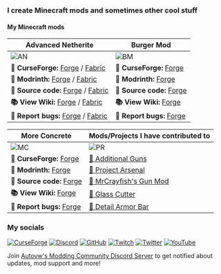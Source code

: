 ### I create Minecraft mods and sometimes other cool stuff

#### My Minecraft mods

| Advanced Netherite                                                                                                                                                             | Burger Mod                                                                                  |
|--------------------------------------------------------------------------------------------------------------------------------------------------------------------------------|---------------------------------------------------------------------------------------------|
| ![AN](https://i.postimg.cc/4dzJ9yxX/Advanced-Netherite-Banner-V13.png)                                                                                                         | ![BM](https://i.postimg.cc/7hLnN1WK/Burger-Mod-Banner.png)                                  |
| **💾 CurseForge:** [Forge](https://www.curseforge.com/minecraft/mc-mods/advanced-netherite) / [Fabric](https://www.curseforge.com/minecraft/mc-mods/advanced-netherite-fabric) | **💾 CurseForge:** [Forge](https://www.curseforge.com/minecraft/mc-mods/autovws-burger-mod) |
| **💾 Modrinth:** [Forge](https://modrinth.com/mod/advanced-netherite) / [Fabric](https://modrinth.com/mod/advanced-netherite)                                                  | **💾 Modrinth:** [Forge](https://modrinth.com/mod/burger-mod)                               |
| **📘 Source code:** [Forge](https://github.com/Autovw/AdvancedNetherite) / [Fabric](https://github.com/Autovw/AdvancedNetheriteFabric)                                         | **📘 Source code:** [Forge](https://github.com/Autovw/BurgerMod)                            |
| **📚 View Wiki:** [Forge](https://github.com/Autovw/AdvancedNetherite/wiki) / [Fabric](https://github.com/Autovw/AdvancedNetheriteFabric/wiki)                                 | **📚 View Wiki:** [Forge](https://github.com/Autovw/BurgerMod/wiki)                         |
| **🐛 Report bugs:** [Forge](https://github.com/Autovw/AdvancedNetherite/issues) / [Fabric](https://github.com/Autovw/AdvancedNetheriteFabric/issues)                           | **🐛 Report bugs:** [Forge](https://github.com/Autovw/BurgerMod/issues)                     |

| More Concrete                                                                          | Mods/Projects I have contributed to                                       |
|----------------------------------------------------------------------------------------|---------------------------------------------------------------------------|
| ![MC](https://i.postimg.cc/g2WTZPdr/More-Concrete-Banner.png)                          | ![PR](https://i.postimg.cc/6Q0qhQXm/modsivecontributedto.png)             |
| **💾 CurseForge:** [Forge](https://www.curseforge.com/minecraft/mc-mods/more-concrete) | [📘 Additional Guns](https://github.com/Pinelog-Studios/AdditionalGuns)   |
| **💾 Modrinth:** [Forge](https://modrinth.com/mod/more-concrete)                       | [📘 Project Arsenal](https://github.com/HaloOfBlocks/ProjectArsenal)      |
| **📘 Source code:** [Forge](https://github.com/Autovw/MoreConcrete)                    | [📘 MrCrayfish's Gun Mod](https://github.com/MrCrayfish/MrCrayfishGunMod) |
| **📚 View Wiki:** [Forge](https://github.com/Autovw/MoreConcrete/wiki)                 | [📘 Glass Cutter](https://github.com/MrCrayfish/GlassCutter)              |
| **🐛 Report bugs:** [Forge](https://github.com/Autovw/MoreConcrete/issues)             | [📘 Detail Armor Bar](https://github.com/RedLime/DetailArmorBar)          |

### My socials

[![CurseForge](https://img.shields.io/badge/CurseForge-000000?style=for-the-badge&logo=curseforge&logoColor=white)](https://www.curseforge.com/members/autovwdev)
[![Discord](https://img.shields.io/badge/Discord-7289DA?style=for-the-badge&logo=discord&logoColor=white)](https://discord.com/invite/KP3BBatuw5)
[![GitHub](https://img.shields.io/badge/GitHub-171515?style=for-the-badge&logo=github&logoColor=white)](https://www.github.com/Autovw)
[![Twitch](https://img.shields.io/badge/Twitch-9146FF?style=for-the-badge&logo=twitch&logoColor=white)](https://www.twitch.tv/autovwdev)
[![Twitter](https://img.shields.io/badge/Twitter-1DA1F2?style=for-the-badge&logo=twitter&logoColor=white)](https://www.twitter.com/AutovwDev) 
[![YouTube](https://img.shields.io/badge/YouTube-FF0000?style=for-the-badge&logo=youtube&logoColor=white)](https://www.youtube.com/channel/UC7C1SVyCXGwGWhAtkkmZI2w)

Join [Autovw's Modding Community Discord Server](https://discord.com/invite/KP3BBatuw5) to get notified about updates, mod support and more!
